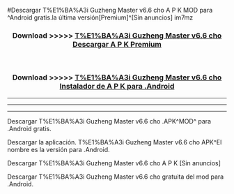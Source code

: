 #Descargar T%E1%BA%A3i Guzheng Master v6.6 cho  A P K MOD para ^Android gratis.la última versión[Premium]^[Sin anuncios] im7mz



<div align="center">
<h3>Download >>>>> <a href="https://es-web.web.app/?es= ${title}">T%E1%BA%A3i Guzheng Master v6.6 cho  Descargar A P K Premium</a></h3><br>

<h3>Download >>>>> <a href="https://es-web.web.app/?es= ${title}">T%E1%BA%A3i Guzheng Master v6.6 cho  Instalador de A P K para .Android</a></h3>
</div>


----------------------------------------------------------

----------------------------------------------------------

----------------------------------------------------------

Descargar T%E1%BA%A3i Guzheng Master v6.6 cho  .APK^MOD^ para .Android gratis.

Descargar la aplicación. T%E1%BA%A3i Guzheng Master v6.6 cho  APK^El nombre es la versión para .Android.

Descargar T%E1%BA%A3i Guzheng Master v6.6 cho  A P K [Sin anuncios]

Descargar T%E1%BA%A3i Guzheng Master v6.6 cho  gratuita del mod para .Android.